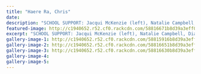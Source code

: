 ```yaml
---
title: "Haere Ra, Chris"
date: 
description: "SCHOOL SUPPORT: Jacqui McKenzie (left), Natalie Campbell, Diane Calman, Nola Todd, Ross Brown, Mikaya Teki, Jackie Hazelhurst & Jack Southee represented WHS - funeral of popular doctor Chris Cresswell"
featured-image: http://c1940652.r52.cf0.rackcdn.com/58816671b8d39a3eff001da3/WHS-support.jpg
excerpt: "SCHOOL SUPPORT: Jacqui McKenzie (left), Natalie Campbell, Diane Calman, Nola Todd, Ross Brown, Mikaya Teki, Jackie Hazelhurst & Jack Southee represented WHS at the funeral of popular doctor Chris Cresswell."
gallery-image-1: http://c1940652.r52.cf0.rackcdn.com/58815916b8d39a3eff001d85/Chris-Cresswell-funeral-chron-9-jan-2017.jpg
gallery-image-2: http://c1940652.r52.cf0.rackcdn.com/58816651b8d39a3eff001da1/Son-Connor-Cresswell-speech.jpg
gallery-image-3: http://c1940652.r52.cf0.rackcdn.com/58816630b8d39a3eff001d9f/Chris-Cresswell-sister-Nicola-Dickie,-nephew-Angus--son-Connor.jpg
gallery-image-4: 
gallery-image-5: 
---
```

